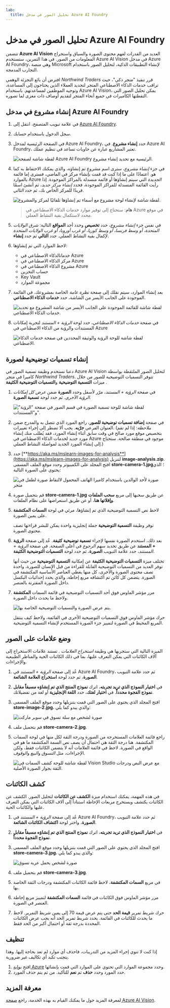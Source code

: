 ```yaml
---
lab:
  title: تحليل الصور في مدخل Azure AI Foundry
---
```


# تحليل الصور في مدخل Azure AI Foundry

تتضمن **Azure AI Vision** العديد من القدرات لفهم محتوى الصورة والسياق واستخراج المعلومات من الصور. في هذا التمرين، ستستخدم Azure AI Vision في مدخل Azure AI Foundry، وهي منصة Microsoft لإنشاء التطبيقات الذكية، لتحليل الصور باستخدام التجارب المدمجة. 

افترض أن بائع التجزئة الوهمي *Northwind Traders* قرر تنفيذ "متجر ذكي"، حيث تراقب خدمات الذكاء الاصطناعي المتجر لتحديد العملاء الذين يحتاجون إلى المساعدة، وتوجيه الموظفين لمساعدتهم. باستخدام Azure AI Vision، يمكن تحليل الصور التي التقطتها الكاميرات في جميع أنحاء المتجر لتقديم أوصاف ذات مغزى لما تصوره.

## إنشاء مشروع في مدخل Azure AI Foundry

1. في علامة تبويب المتصفح، انتقل إلى [Azure AI Foundry](https://ai.azure.com?azure-portal=true).

1. سجل الدخول باستخدام حسابك. 

1. في الصفحة الرئيسية لمدخل Azure AI Foundry، حدد **إنشاء مشروع**. في Azure AI Foundry، تعتبر المشاريع عبارة عن حاويات تساعد في تنظيم عملك.  

    ![لقطة شاشة لصفحة Azure AI Foundry الرئيسية مع تحديد إنشاء مشروع.](./media/azure-ai-foundry-home-page.png)

1. في جزء *إنشاء مشروع*، سترى اسم مشروع تم إنشاؤه، والذي يمكنك الاحتفاظ به كما هو. اعتمادًا على ما إذا كنت قد قمت بإنشاء مركز في الماضي، فسترى إما قائمة بالموارد Azure *الجديدة* التي سيتم إنشاؤها أو قائمة منسدلة بالمراكز الموجودة. إذا رأيت القائمة المنسدلة للمراكز الموجودة، فحدد *إنشاء مركز جديد*، ثم أنشئ اسمًا فريدًا للمركز الخاص بك، ثم حدد *التالي*.  
 
    ![لقطة شاشة لإنشاء لوحة مشروع مع أسماء تم إنشاؤها تلقائيًا لمركز والمشروع.](./media/azure-ai-foundry-create-project.png)

    > **هام**: ستحتاج إلى توفير موارد خدمات الذكاء الاصطناعي في Azure في موقع محدد لاستكمال بقية النشاط العملي.

1. في نفس جزء *إنشاء مشروع*، حدد **تخصيص** وحدد أحد **المواقع** التالية: *شرق الولايات المتحدة، أو وسط فرنسا، أو وسط كوريا، أو غرب أوروبا، أو غرب الولايات المتحدة* لإكمال بقية النشاط العملي. حدد **التالي** ثم حدد **إنشاء**. 

1. لاحظ الموارد التي تم إنشاؤها: 
    - خدماتالذكاء الاصطناعي في Azure
    - مركز الذكاء الاصطناعي في Azure
    - مشروع الذكاء الاصطناعي في Azure
    - حساب التخزين
    - Key Vault
    - مجموعة الموارد  
 
1. بعد إنشاء الموارد، سيتم نقلك إلى صفحة *نظرة عامة* الخاصة بمشروعك. في القائمة الموجودة على الجانب الأيسر من الشاشة، حدد **خدمات الذكاء الاصطناعي**.
 
    ![لقطة شاشة للقائمة الموجودة على الجانب الأيسر من شاشة المشروع مع تحديد خدمات الذكاء الاصطناعي.](./media/azure-ai-foundry-ai-services.png)  

1. في صفحة *خدمات الذكاء الاصطناعي*، حدد لوحة *الرؤية + المستند* لتجربة إمكانات المستندات والرؤية من الذكاء الاصطناعي في Azure

    ![لقطة شاشة للوحة الرؤية والوثيقة المحددين في صفحة خدمات الذكاء الاصطناعي.](./media/vision-document-tile.png)

## إنشاء تسميات توضيحية لصورة

دعنا نستخدم وظيفة تسمية الصور في Azure AI Vision لتحليل الصور الملتقطة بواسطة كاميرا في متجر *Northwind Traders*. تتوفر التسميات التوضيحية للصور من خلال ميزات **التسمية التوضيحية** و**التسميات التوضيحية الكثيفة** .

1. في صفحة *الرؤية + المستند*، مرّر لأسفل وحدد **الصورة** ضمن *عرض كل إمكانات الرؤية الأخرى*. ثم حدد لوحة **تسمية الصورة**.

    ![لقطة شاشة للوحة تسمية الصورة في قسم الصور في صفحة "الرؤية" و"المستندات".](./media/vision-image-captioning-tile.png)

1. في صفحة **إضافة تسميات توضيحية للصور**، راجع المورد الذي تتصل به والمدرج ضمن العنوان الفرعي **جرّبه**. يجب ألا تضطر إلى إجراء تغييرات. (*ملاحظة*: إذا لم تقم بتخصيص موقع مورد صالح في وقت سابق أثناء إنشاء المورد، فقد يُطلب منك إنشاء مورد جديد لخدمات الذكاء الاصطناعي في Azure موجود في منطقة صالحة. ستحتاج إلى إنشاء المورد الجديد لمواصلة النشاط العملي.)  

1. حدد [**https://aka.ms/mslearn-images-for-analysis**](https://aka.ms/mslearn-images-for-analysis) لتنزيل **image-analysis.zip**. افتح المجلد على الكمبيوتر وحدد موقع الملف المسمى **store-camera-1.jpg**؛ الذي يحتوي على الصورة التالية:

    ![صورة لأحد الوالدين باستخدام كاميرا الهاتف المحمول لالتقاط صورة لطفل في متجر](./media/analyze-images-vision/store-camera-1.jpg)

1. قم بتحميل صورة **store-camera-1.jpg** عن طريق سحبها إلى مربع **سحب الملفات وإفلاتها هنا**، أو عن طريق استعراضها على نظام الملفات.

1. لاحظ نص التسمية التوضيحية الذي تم إنشاؤها، مرئي في لوحة **السمات المكتشفة** على يمين الصورة.

    توفر وظيفة **التسمية التوضيحية** جملة إنجليزية واحدة يمكن للبشر قراءتها تصف محتوى الصورة.

1. بعد ذلك، استخدم الصورة نفسها لإجراء **تسمية توضيحية كثيفة**. عُد إلى صفحة **الرؤية + المستند** عن طريق تحديد سهم *الرجوع* في أعلى الصفحة. في صفحة *الرؤية + المستند*، حدد علامة التبويب **الصورة**، ثم حدد لوحة **التسميات التوضيحية الكثيفة**.

    تختلف ميزة **التسميات التوضيحية الكثيفة** عن إمكانية **التسمية التوضيحية** من حيث أنها توفر العديد من التسميات التوضيحية القابلة للقراءة من قبل الإنسان للصورة، واحدة تصف محتوى الصورة والأخرى، كل منها يغطي العناصر الأساسية المكتشفة في الصورة. يتضمن كل كائن تم اكتشافه مربع إحاطة، والذي يحدد إحداثيات البكسل داخل الصورة المقترنة بالعنصر.

1. مرر مؤشر الماوس فوق أحد التسميات التوضيحية في قائمة السمات **المكتشفة** ولاحظ ما يحدث داخل الصورة.

    ![يتم عرض الصورة والتسميات التوضيحية الخاصة بها.](./media/analyze-images-vision/dense-captioning.png)

    حرك مؤشر الماوس فوق التسميات التوضيحية الأخرى في القائمة، ولاحظ كيف ينتقل المربع المحيط في الصورة لتمييز جزء الصورة المستخدم لإنشاء التسمية التوضيحية.

## وضع علامات على الصور 

الميزة التالية التي ستجربها هي وظيفة *استخراج العلامات* . تستند علامات الاستخراج إلى آلاف الكائنات التي يمكن التعرف عليها، بما في ذلك الكائنات الحية والمناظر الطبيعية والإجراءات.

1. عُد إلى صفحة *الرؤية + المستند* في Azure AI Foundry، ثم حدد علامة التبويب **الصورة**، ثم حدد لوحة **استخراج العلامة الشائعة**.

2. في **اختيار النموذج الذي تريد تجربته**، اترك **نموذج المنتج الذي تم إنشاؤه مسبقاً مقابل نموذج الفجوة محدداً**. في **اختيار لغتك**، حدد **اللغة الإنجليزية** أو لغة من تفضيلاتك.

3. افتح المجلد الذي يحتوي على الصور التي قمت بتنزيلها وحدد موقع الملف المسمى **store-image-2.jpg**، والذي يبدو كما يلي:

    ![صورة لشخص مع سلة تسوق في سوبر ماركت](./media/analyze-images-vision/store-camera-2.jpg)

4. قم بتحميل ملف **store-camera-2.jpg**.

5. راجع قائمة العلامات المستخرجة من الصورة ودرجة الثقة لكل منها في لوحة السمات المكتشفة. هنا درجة الثقة هي احتمال أن يصف نص السمة المكتشفة ما هو في الواقع في الصورة. لاحظ في قائمة العلامات أنه لا يتضمن الكائنات فقط، ولكن الإجراءات، مثل *التسوق* و*البيع* و*الوقوف*.

    ![لقطة شاشة للوحة كشف السمات في Vision Studio مع عرض النص ودرجات الثقة بجوار الصورة الأصلية.](./media/analyze-images-vision/detect-attributes.png)

## كشف الكائنات

في هذه المهمة، يمكنك استخدام ميزة **الكشف عن الكائنات** لتحليل الصور. الكشف عن الكائنات يكتشف ويستخرج مربعات الإحاطة استناداً إلى آلاف الكائنات التي يمكن التعرف عليها والكائنات الحية.

1. عُد إلى صفحة *الرؤية + المستند* في Azure AI Foundry، ثم حدد علامة التبويب **الصورة**، واختر لوحة **اكتشاف الكائنات الشائعة**.

1. في **اختيار النموذج الذي تريد تجربته**، اترك **نموذج المنتج الذي تم إنشاؤه مسبقاً مقابل نموذج الفجوة محدداً**.

1. افتح المجلد الذي يحتوي على الصور التي قمت بتنزيلها وحدد موقع الملف المسمى **store-camera-3.jpg**، والذي يبدو كما يلي:

    ![صورة لشخص يحمل عربة تسوق](./media/analyze-images-vision/store-camera-3.jpg)

1. قم بتحميل ملف **store-camera-3.jpg**.

1. في مربع **السمات المكتشفة**، لاحظ قائمة الكائنات المكتشفة ودرجات الثقة الخاصة بها.

1. مرر مؤشر الماوس فوق الكائنات في قائمة **السمات المكتشفة** لتمييز مربع إحاطة العنصر في الصورة.

1. حرك شريط تمرير **قيمة الحد** حتى يتم عرض قيمة 70 إلى يمين شريط التمرير. لاحظ ما يحدث للكائنات في القائمة. يحدد شريط تمرير الحد أنه يجب عرض الكائنات المحددة بدرجة ثقة أو احتمال أكبر من الحد فقط.

## تنظيف

إذا كنت لا تنوي إجراء المزيد من التدريبات، فاحذف أي موارد لم تعد بحاجة إليها. وهذا يتجنب تكبد أي تكاليف غير ضرورية.

1.  افتح [بوابة Azure]( https://portal.azure.com) وحدد مجموعة الموارد التي تحتوي على الموارد التي قمت بإنشائها. 
1.  حدد المورد وحدد **حذف** ثم **نعم** للتأكيد. من ثم يتم حذف المورد.

## معرفة المزيد

لمعرفة المزيد حول ما يمكنك القيام به بهذه الخدمة، راجع [صفحة Azure AI Vision](https://learn.microsoft.com/azure/ai-services/computer-vision/overview).

